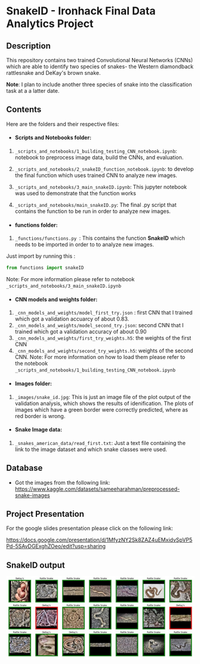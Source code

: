 # SnakeID - Ironhack Final Data Analytics Project

## Description
This repository contains two trained Convolutional Neural Networks (CNNs) which are able to identify two species of snakes- the Western diamondback rattlesnake and DeKay's brown snake. 

**Note**: I plan to include another three species of snake into the classification task at a a latter date. 

## Contents 
Here are the folders and their respective files:

- #### Scripts and Notebooks folder:

1. `_scripts_and_notebooks/1_building_testing_CNN_notebook.ipynb`: notebook to preprocess image data, build the CNNs, and evaluation.

2. `_scripts_and_notebooks/2_snakeID_function_notebook.ipynb`: to develop the final function which uses trained CNN to analyze new images. 

3. `_scripts_and_notebooks/3_main_snakeID.ipynb`: This jupyter notebook was used to demonstrate that the function works

4. `_scripts_and_notebooks/main_snakeID.py`: The final .py script that contains the function to be run in order to analyze new images. 


- #### functions folder:

1. `_functions/functions.py `: This contains the function **SnakeID** which needs to be imported in order to to analyze new images.  

  Just import by running this :
  ```python
  from functions import snakeID
  ``` 
Note: For more information please refer to notebook `_scripts_and_notebooks/3_main_snakeID.ipynb`

- #### CNN models and weights folder:
1. `_cnn_models_and_weights/model_first_try.json` : first CNN that I trained which got a validation accuarcy of about 0.83.
2. `_cnn_models_and_weights/model_second_try.json`: second CNN that I trained which got a validation accuracy of about 0.90 
3. `_cnn_models_and_weights/first_try_weights.h5`: the weights of the first CNN 
4. `_cnn_models_and_weights/second_try_weights.h5`: weights of the second CNN. 
Note: For more information on how to load them please refer to the notebook `_scripts_and_notebooks/1_building_testing_CNN_notebook.ipynb`

- #### Images folder:
1. `_images/snake_id.jpg`: This is just an image file of the plot output of the validation analysis, which shows the results of idenification. The plots of images which have a green border were correctly predicted, where as red border is wrong.

- #### Snake Image data:
1. `_snakes_american_data/read_first.txt`: Just a text file containing the link to the image dataset and which snake classes were used.


## Database

- Got the images from the following link:
https://www.kaggle.com/datasets/sameeharahman/preprocessed-snake-images

## Project Presentation
For the google slides presentation please click on the following link:

https://docs.google.com/presentation/d/1MfyzNY2Sk8ZAZ4uEMxidvSpVP5Pd-5SAvDGExghZOeo/edit?usp=sharing

## SnakeID output

![alt text](https://github.com/aaronpereira92/SnakeID/blob/fdd590e0055d544ba6b6eb85462005fac3f1af6a/_images/snake_id.jpg)
